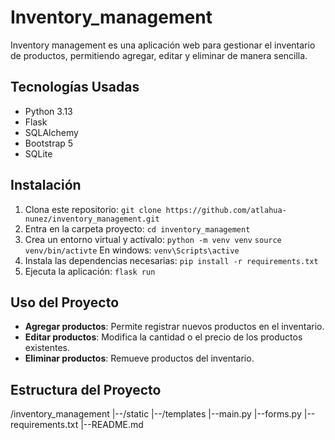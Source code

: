 
# Inventory_management

Inventory management es una aplicación web para gestionar el inventario de productos, permitiendo agregar,
editar y eliminar de manera sencilla.

## Tecnologías Usadas

- Python 3.13
- Flask
- SQLAlchemy
- Bootstrap 5
- SQLite

## Instalación

1. Clona este repositorio:
`git clone https://github.com/atlahua-nunez/inventory_management.git`
2. Entra en la carpeta proyecto:
`cd inventory_management`
3. Crea un entorno virtual y actívalo:
`python -m venv venv`
`source venv/bin/activte` 
En windows: `venv\Scripts\active`
4. Instala las dependencias necesarias:
`pip install -r requirements.txt`
5. Ejecuta la aplicación:
`flask run`

## Uso del Proyecto

- **Agregar productos**: Permite registrar nuevos productos en el inventario.
- **Editar productos**: Modifica la cantidad o el precio de los productos existentes.
- **Eliminar productos**: Remueve productos del inventario.

## Estructura del Proyecto

/inventory_management
|--/static
|--/templates
|--main.py
|--forms.py
|--requirements.txt
|--README.md

